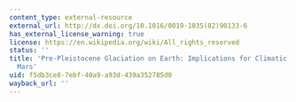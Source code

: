 ```yaml
---
content_type: external-resource
external_url: http://dx.doi.org/10.1016/0019-1035(82)90133-6
has_external_license_warning: true
license: https://en.wikipedia.org/wiki/All_rights_reserved
status: ''
title: 'Pre-Pleistocene Glaciation on Earth: Implications for Climatic History of
  Mars'
uid: f5db3ce8-7ebf-40a9-a93d-439a352785d0
wayback_url: ''
---
```

